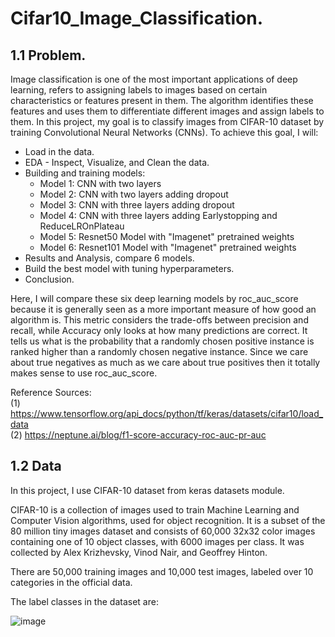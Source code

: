 # Cifar10_Image_Classification. 

## 1.1 Problem. 
Image classification is one of the most important applications of deep learning, refers to assigning labels to images based on certain characteristics or features present in them. The algorithm identifies these features and uses them to differentiate different images and assign labels to them. In this project, my goal is to classify images from CIFAR-10 dataset by training Convolutional Neural Networks (CNNs). To achieve this goal, I will:       
+ Load in the data.       
+ EDA - Inspect, Visualize, and Clean the data.      
+ Building and training models:     
    + Model 1: CNN with two layers 
    + Model 2: CNN with two layers adding dropout    
    + Model 3: CNN with three layers adding dropout 
    + Model 4: CNN with three layers adding Earlystopping and ReduceLROnPlateau 
    + Model 5: Resnet50 Model with "Imagenet" pretrained weights 
    + Model 6: Resnet101 Model with "Imagenet" pretrained weights 
+ Results and Analysis, compare 6 models. 
+ Build the best model with tuning hyperparameters. 
+ Conclusion.    

Here, I will compare these six deep learning models by roc_auc_score because it is generally seen as a more important measure of how good an algorithm is. This metric considers the trade-offs between precision and recall, while Accuracy only looks at how many predictions are correct. It tells us what is the probability that a randomly chosen positive instance is ranked higher than a randomly chosen negative instance. Since we care about true negatives as much as we care about true positives then it totally makes sense to use roc_auc_score. 

Reference Sources:    
(1) https://www.tensorflow.org/api_docs/python/tf/keras/datasets/cifar10/load_data    
(2) https://neptune.ai/blog/f1-score-accuracy-roc-auc-pr-auc 

## 1.2 Data 
In this project, I use CIFAR-10 dataset from keras datasets module.    

CIFAR-10 is a collection of images used to train Machine Learning and Computer Vision algorithms, used for object recognition. It is a subset of the 80 million tiny images dataset and consists of 60,000 32x32 color images containing one of 10 object classes, with 6000 images per class. It was collected by Alex Krizhevsky, Vinod Nair, and Geoffrey Hinton.  

There are 50,000 training images and 10,000 test images, labeled over 10 categories in the official data.  

The label classes in the dataset are: 

![image](https://user-images.githubusercontent.com/63614659/221905625-09e1d667-cc0d-48ca-9e24-9655b64c758b.png)
